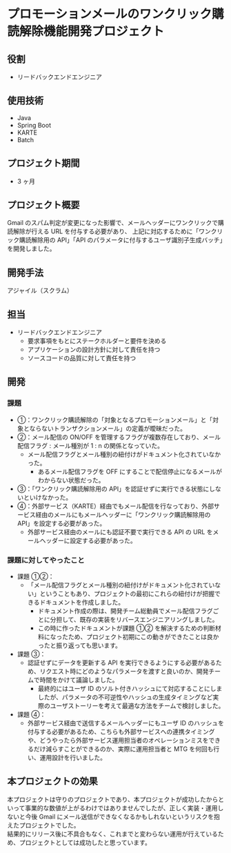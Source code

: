 # プロモーションメールのワンクリック購読解除機能開発プロジェクト

## 役割

- リードバックエンドエンジニア

## 使用技術

- Java
- Spring Boot
- KARTE
- Batch

## プロジェクト期間

- 3 ヶ月

## プロジェクト概要

Gmail のスパム判定が変更になった影響で、メールヘッダーにワンクリックで購読解除が行える URL を付与する必要があり、
上記に対応するために「ワンクリック購読解除用の API」「API のパラメータに付与するユーザ識別子生成バッチ」を開発しました。

## 開発手法

アジャイル（スクラム）

## 担当

- リードバックエンドエンジニア
  - 要求事項をもとにステークホルダーと要件を決める
  - アプリケーションの設計方針に対して責任を持つ
  - ソースコードの品質に対して責任を持つ

## 開発

### 課題

- ①：ワンクリック購読解除の「対象となるプロモーションメール」と「対象とならないトランザクションメール」の定義が曖昧だった。
- ②：メール配信の ON/OFF を管理するフラグが複数存在しており、メール配信フラグ : メール種別が 1 : n の関係となっていた。
  - メール配信フラグとメール種別の紐付けがドキュメント化されていなかった。
    - あるメール配信フラグを OFF にすることで配信停止になるメールがわからない状態だった。
- ③：「ワンクリック購読解除用の API」を認証せずに実行できる状態にしないといけなかった。
- ④：外部サービス（KARTE）経由でもメール配信を行なっており、外部サービス経由のメールにもメールヘッダーに「ワンクリック購読解除用の API」を設定する必要があった。
  - 外部サービス経由のメールにも認証不要で実行できる API の URL をメールヘッダーに設定する必要があった。

### 課題に対してやったこと

- 課題 ①②：
  - 「メール配信フラグとメール種別の紐付けがドキュメント化されていない」ということもあり、プロジェクトの最初にこれらの紐付けが把握できるドキュメントを作成しました。
    - ドキュメント作成の際は、開発チーム総動員でメール配信フラグごとに分担して、既存の実装をリバースエンジニアリングしました。
    - この時に作ったドキュメントが課題 ①② を解決するための判断材料になったため、プロジェクト初期にこの動きができたことは良かったと振り返っても思います。
- 課題 ③：
  - 認証せずにデータを更新する API を実行できるようにする必要があるため、リクエスト時にどのようなパラメータを渡すと良いのか、開発チームで時間をかけて議論しました。
    - 最終的にはユーザ ID のソルト付きハッシュにて対応することにしましたが、パラメータの不可逆性やハッシュの生成タイミングなど実際のユーザストーリーを考えて最適な方法をチームで検討しました。
- 課題 ④：
  - 外部サービス経由で送信するメールヘッダーにもユーザ ID のハッシュを付与する必要があるため、こちらも外部サービスへの連携タイミングや、どうやったら外部サービス運用担当者のオペレーションミスをできるだけ減らすことができるのか、実際に運用担当者と MTG を何回も行い、運用設計を行いました。

## 本プロジェクトの効果

本プロジェクトは守りのプロジェクトであり、本プロジェクトが成功したからといって事業的な数値が上がるわけではありませんでしたが、正しく実装・運用しないと今後 Gmail にメール送信ができなくなるかもしれないというリスクを抱えたプロジェクトでした。  
結果的にリリース後に不具合もなく、これまでと変わらない運用が行えているため、プロジェクトとしては成功したと思っています。
